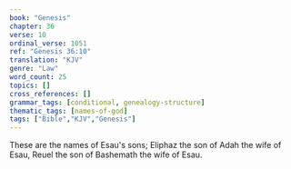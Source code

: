 ```yaml
---
book: "Genesis"
chapter: 36
verse: 10
ordinal_verse: 1051
ref: "Genesis 36:10"
translation: "KJV"
genre: "Law"
word_count: 25
topics: []
cross_references: []
grammar_tags: [conditional, genealogy-structure]
thematic_tags: [names-of-god]
tags: ["Bible","KJV","Genesis"]
---
```

These are the names of Esau's sons; Eliphaz the son of Adah the wife of Esau, Reuel the son of Bashemath the wife of Esau.
